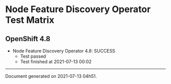 
Node Feature Discovery Operator Test Matrix
===========================================

OpenShift 4.8
-------------


* Node Feature Discovery Operator 4.8: SUCCESS
  - Test passed
  - Test finished at 2021-07-13 00:02


---
Document generated on 2021-07-13 04h51.
